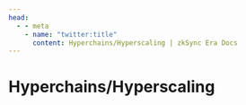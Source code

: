 ```yaml
---
head:
  - - meta
    - name: "twitter:title"
      content: Hyperchains/Hyperscaling | zkSync Era Docs
---
```


# Hyperchains/Hyperscaling
